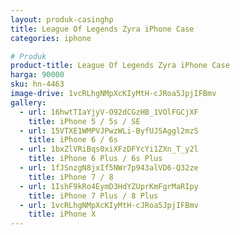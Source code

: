 ```yaml
---
layout: produk-casinghp
title: League Of Legends Zyra iPhone Case
categories: iphone

# Produk
product-title: League Of Legends Zyra iPhone Case
harga: 90000
sku: hn-4463
image-drive: 1vcRLhgNMpXcKIyMtH-cJRoa5JpjIFBmv
gallery:
  - url: 16hwtTIaYjyV-O92dCGzHB_1VOlFGCjXF
    title: iPhone 5 / 5s / SE
  - url: 15VTXE1WMPVJPwzWLi-ByfUJSAggl2mzS
    title: iPhone 6 / 6s
  - url: 1bxZlVRiBqs0xiXFzDFYcYi1ZXn_T_y2l
    title: iPhone 6 Plus / 6s Plus
  - url: 1fJSnzgN8jxIf5NWr7p943alVD6-Q32ze
    title: iPhone 7 / 8
  - url: 1IshF9kRo4EymD3HdYZUprKmFgrMaRIpy
    title: iPhone 7 Plus / 8 Plus
  - url: 1vcRLhgNMpXcKIyMtH-cJRoa5JpjIFBmv
    title: iPhone X
---
```

